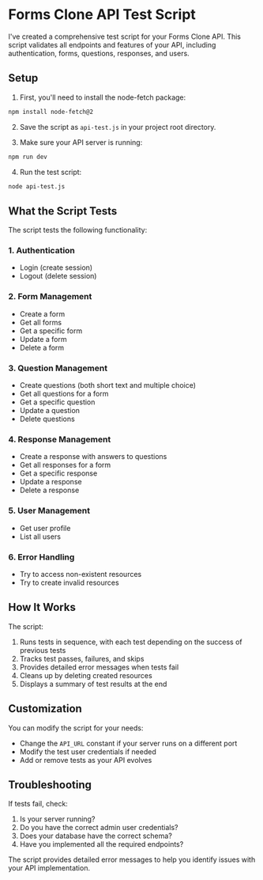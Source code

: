 # Forms Clone API Test Script

I've created a comprehensive test script for your Forms Clone API. This script validates all endpoints and features of your API, including authentication, forms, questions, responses, and users.

## Setup

1. First, you'll need to install the node-fetch package:

```bash
npm install node-fetch@2
```

2. Save the script as `api-test.js` in your project root directory.

3. Make sure your API server is running:

```bash
npm run dev
```

4. Run the test script:

```bash
node api-test.js
```

## What the Script Tests

The script tests the following functionality:

### 1. Authentication
- Login (create session)
- Logout (delete session)

### 2. Form Management
- Create a form
- Get all forms
- Get a specific form
- Update a form
- Delete a form

### 3. Question Management
- Create questions (both short text and multiple choice)
- Get all questions for a form
- Get a specific question
- Update a question
- Delete questions

### 4. Response Management
- Create a response with answers to questions
- Get all responses for a form
- Get a specific response
- Update a response
- Delete a response

### 5. User Management
- Get user profile
- List all users

### 6. Error Handling
- Try to access non-existent resources
- Try to create invalid resources

## How It Works

The script:

1. Runs tests in sequence, with each test depending on the success of previous tests
2. Tracks test passes, failures, and skips
3. Provides detailed error messages when tests fail
4. Cleans up by deleting created resources
5. Displays a summary of test results at the end

## Customization

You can modify the script for your needs:

- Change the `API_URL` constant if your server runs on a different port
- Modify the test user credentials if needed
- Add or remove tests as your API evolves

## Troubleshooting

If tests fail, check:

1. Is your server running?
2. Do you have the correct admin user credentials?
3. Does your database have the correct schema?
4. Have you implemented all the required endpoints?

The script provides detailed error messages to help you identify issues with your API implementation.